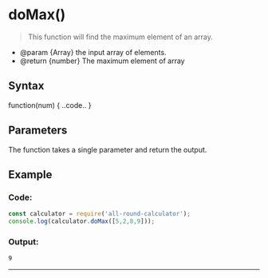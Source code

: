 # doMax()

> This function will find the maximum element of an array.

- @param {Array} the input array of elements.
- @return {number} The maximum element of array

## Syntax

function(num) { ..code.. }

## Parameters

The function takes a single parameter and return the output.

## Example

### Code:
```js
const calculator = require('all-round-calculator');
console.log(calculator.doMax([5,2,8,9]));
```

### Output:
```bash
9
```

---
